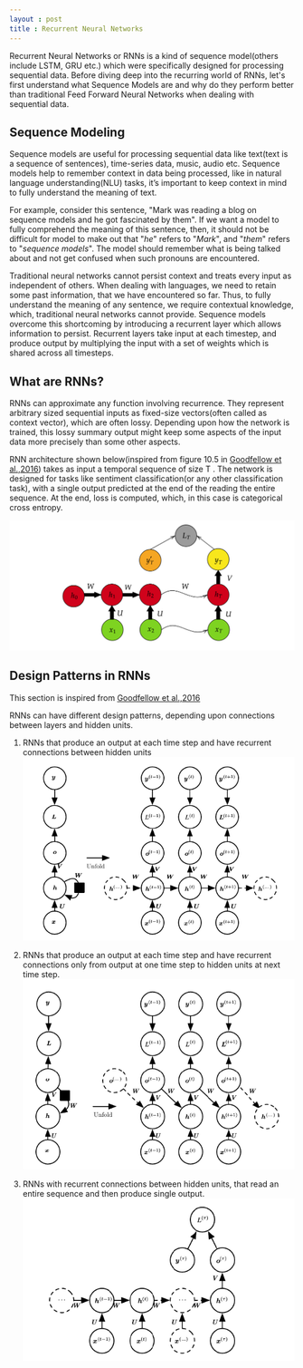 ```yaml
---
layout : post
title : Recurrent Neural Networks
---
```


Recurrent Neural Networks or RNNs is a kind of sequence model(others include LSTM, GRU etc.) which were specifically designed for processing sequential data.
Before diving deep into the recurring world of RNNs, let's first understand what Sequence Models are and why do they perform better than traditional Feed Forward Neural Networks when dealing with sequential data. 

## Sequence Modeling
Sequence models are useful for processing sequential data like text(text is a sequence of sentences), time-series data, music, audio etc. Sequence models help to remember context in data being processed, like in natural language understanding(NLU) tasks, it’s important to keep context in mind to fully understand the meaning of text.
 
 For example, consider this sentence, "Mark was reading a blog on sequence models and he got fascinated by them". If we want a model to fully comprehend the meaning of this sentence, then, it should not be difficult for model to make out that "_he_" refers to "_Mark_", and "_them_" refers to "_sequence models_". The model should remember what is being talked about and not get confused when such pronouns are encountered.

Traditional neural networks cannot persist context and treats every input as independent of others. When dealing with languages, we need to retain some past information, that we have encountered so far. Thus, to fully understand the meaning of any sentence, we require contextual knowledge, which, traditional neural networks cannot provide. Sequence models overcome this shortcoming by introducing a recurrent layer which allows information to persist. Recurrent layers take input at each timestep, and produce output by multiplying the input with a set of weights which is shared across all timesteps.

## What are RNNs?
RNNs can approximate any function involving recurrence. They represent arbitrary sized sequential inputs as fixed-size vectors(often called as context vector), which are often lossy. Depending upon how the network is trained, this lossy summary output might keep some aspects of the input data more precisely than some other aspects.
 
 RNN architecture shown below(inspired from figure 10.5 in [Goodfellow et al.,2016](https://d1wqtxts1xzle7.cloudfront.net/55326164/deeplearningbook.pdf?1513657574=&response-content-disposition=inline%3B+filename%3DDeep_Learning.pdf&Expires=1596485903&Signature=UonXVdG8GmnxtInq6YgjgIx9veQI1O7dbfHUXRcHhvS1MtLaELZvA9IfdibSSd7fkwYl-C0oxI7-bacU7H9LQ9Hr5KYasXhRcH5Q8Ngnj2j4w9zkgCs7U83JHFqCB5k3YWUzkmJJzxOwvYhHyrXyOCBkkHjRY7i0STYNV~j5rzEfbXjAqaHHApin-ifDNb-7h3wq5eTGN8tW4ezQq~drgSJ5p2ASXaxBpmGsLTIFa5w22RZeHjAb416IWgM~ooQtjZF3~Kkz~k93cV-MKZLbdV6HYabXvgnu5NIx5LnkbEWacq5IQm3Fok0VlzeSXrcWofkNK3SNxT9VWed1gAZayQ__&Key-Pair-Id=APKAJLOHF5GGSLRBV4ZA)) takes as input a temporal sequence of size T . The network is designed for tasks like sentiment classification(or any other classification task), with a single output predicted at the end of the reading the entire sequence. At the end, loss is computed, which, in this case is categorical cross entropy.

![rnn architecture](/assets/images/rnn.png "RNN Architecture")

## Design Patterns in RNNs 
This section is inspired from [Goodfellow et al.,2016](https://d1wqtxts1xzle7.cloudfront.net/55326164/deeplearningbook.pdf?1513657574=&response-content-disposition=inline%3B+filename%3DDeep_Learning.pdf&Expires=1596485903&Signature=UonXVdG8GmnxtInq6YgjgIx9veQI1O7dbfHUXRcHhvS1MtLaELZvA9IfdibSSd7fkwYl-C0oxI7-bacU7H9LQ9Hr5KYasXhRcH5Q8Ngnj2j4w9zkgCs7U83JHFqCB5k3YWUzkmJJzxOwvYhHyrXyOCBkkHjRY7i0STYNV~j5rzEfbXjAqaHHApin-ifDNb-7h3wq5eTGN8tW4ezQq~drgSJ5p2ASXaxBpmGsLTIFa5w22RZeHjAb416IWgM~ooQtjZF3~Kkz~k93cV-MKZLbdV6HYabXvgnu5NIx5LnkbEWacq5IQm3Fok0VlzeSXrcWofkNK3SNxT9VWed1gAZayQ__&Key-Pair-Id=APKAJLOHF5GGSLRBV4ZA)

RNNs can have different design patterns, depending upon connections between layers and hidden units.

1. RNNs that produce an output at each time step and have recurrent connections between hidden units
![RNN design pattern 1](/assets/images/rnn1.png "RNN design pattern 1")

2. RNNs that produce an output at each time step and have recurrent connections only from output at one time step
to hidden units at next time step.
![RNN design pattern 2](/assets/images/rnn2.png "RNN design pattern 2")

3. RNNs with recurrent connections between hidden units, that read an entire sequence and then produce single output.
![RNN design pattern 3](/assets/images/rnn3.png "RNN design pattern 3")
